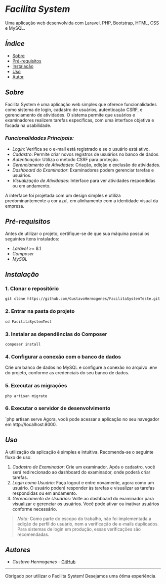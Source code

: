 # *Facilita System*

Uma aplicação web desenvolvida com Laravel, PHP, Bootstrap, HTML, CSS e MySQL.

## *Índice*
- [Sobre](#sobre)
- [Pré-requisitos](#pré-requisitos)
- [Instalação](#instalação)
- [Uso](#uso)
- [Autor](#autor)

## *Sobre*
Facilita System é uma aplicação web simples que oferece funcionalidades como sistema de login, cadastro de usuários, autenticação CSRF, e gerenciamento de atividades. O sistema permite que usuários e examinadores realizem tarefas específicas, com uma interface objetiva e focada na usabilidade.

### *Funcionalidades Principais:*
- *Login*: Verifica se o e-mail está registrado e se o usuário está ativo.
- *Cadastro*: Permite criar novos registros de usuários no banco de dados.
- *Autenticação*: Utiliza o método CSRF para proteção.
- *Gerenciamento de Atividades*: Criação, edição e exclusão de atividades.
- *Dashboard do Examinador*: Examinadores podem gerenciar tarefas e usuários.
- *Visualização de Atividades*: Interface para ver atividades respondidas ou em andamento.
  
A interface foi projetada com um design simples e utiliza predominantemente a cor azul, em alinhamento com a identidade visual da empresa.

## *Pré-requisitos*
Antes de utilizar o projeto, certifique-se de que sua máquina possui os seguintes itens instalados:

- *Laravel* >= 8.1
- *Composer*
- *MySQL*

## *Instalação*

### 1. Clonar o repositório
`git clone https://github.com/GustavoHermogenes/FacilitaSystemTeste.git`


### 2. Entrar na pasta do projeto
`cd FacilitaSystemTest`


### 3. Instalar as dependências do Composer
`composer install`


### 4. Configurar a conexão com o banco de dados
Crie um banco de dados no MySQL e configure a conexão no arquivo .env do projeto, conforme as credenciais do seu banco de dados.

### 5. Executar as migrações
`php artisan migrate`


### 6. Executar o servidor de desenvolvimento
`php artisan serve
Agora, você pode acessar a aplicação no seu navegador em http://localhost:8000.

## *Uso*
A utilização da aplicação é simples e intuitiva. Recomenda-se o seguinte fluxo de uso:

1. *Cadastro de Examinador*: Crie um examinador. Após o cadastro, você será redirecionado ao dashboard do examinador, onde poderá criar tarefas.
2. *Login como Usuário*: Faça logout e entre novamente, agora como um usuário. O usuário poderá responder às tarefas e visualizar as tarefas respondidas ou em andamento.
3. *Gerenciamento de Usuários*: Volte ao dashboard do examinador para visualizar e gerenciar os usuários. Você pode ativar ou inativar usuários conforme necessário.

> *Nota:* Como parte do escopo do trabalho, não foi implementada a edição de perfil do usuário, nem a verificação de e-mails duplicados. Para sistemas de login em produção, essas verificações são recomendadas.

## *Autores*
- *Gustavo Hermogenes* - [GitHub](https://github.com/GustavoHermogenes)

---

Obrigado por utilizar o Facilita System! Desejamos uma ótima experiência.
